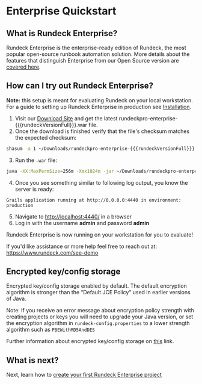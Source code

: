 # Enterprise Quickstart

## What is Rundeck Enterprise?

Rundeck Enterprise is the enterprise-ready edition of Rundeck, the most popular open-source runbook automation solution.  More details about the features that distinguish Enterprise from our Open Source version are [covered here](https://www.rundeck.com/enterprise).

## How can I try out Rundeck Enterprise?

**Note:** this setup is meant for evaluating Rundeck on your local workstation. For a guide to setting up Rundeck Enterprise in production see [Installation](/administration/install/index.md).

1. Visit our [Download Site](https://download.rundeck.com/) and get the latest rundeckpro-enterprise-{{{rundeckVersionFull}}}.war file.
2. Once the download is finished verify that the file's checksum matches the expected checksum:

```sh
shasum -a 1 ~/Downloads/rundeckpro-enterprise-{{{rundeckVersionFull}}}.war
```

3. Run the `.war` file:

```sh
java -XX:MaxPermSize=256m -Xmx1024m -jar ~/Downloads/rundeckpro-enterprise-{{{rundeckVersionFull}}}.war
```

4. Once you see something similar to following log output, you know the server is ready:

```
Grails application running at http://0.0.0.0:4440 in environment: production
```

5. Navigate to [http://localhost:4440/](http://localhost:4440/user/login) in a browser
6. Log in with the username **admin** and password **admin**

Rundeck Enterprise is now running on your workstation for you to evaluate!

If you'd like assistance or more help feel free to reach out at: https://www.rundeck.com/see-demo

## Encrypted key/config storage

Encrypted key/config storage enabled by default. The default encryption algorithm is stronger than the “Default JCE Policy” used in earlier versions of Java.

Note: If you receive an error message about encryption policy strength with creating projects or keys you will need to upgrade your Java version, or set the encryption algorithm in `rundeck-config.properties` to a lower strength algorithm such as `PBEWithMD5AndDES`

Further information about encrypted key/config storage on [this](/administration/configuration/plugins/bundled-plugins.md#jasypt-encryption-plugin) link.

## What is next?

Next, learn how to [create your first Rundeck Enterprise project](/manual/03-getting-started.md#project-setup)
